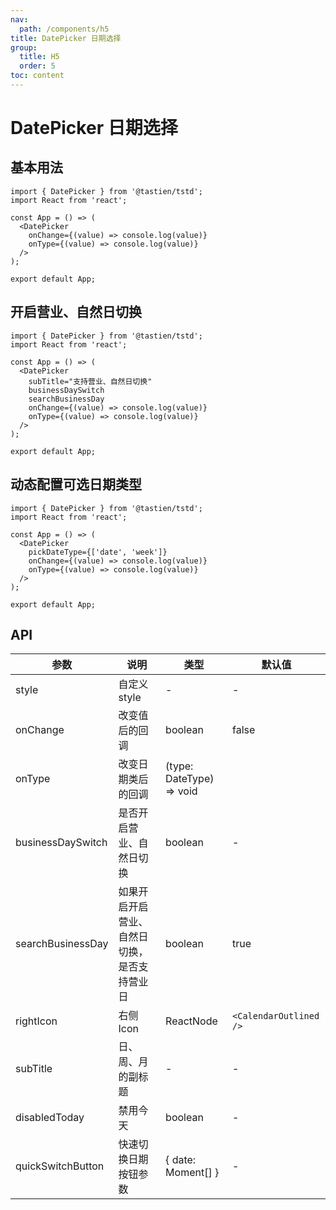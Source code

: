 ```yaml
---
nav:
  path: /components/h5
title: DatePicker 日期选择
group:
  title: H5
  order: 5
toc: content
---
```


# DatePicker 日期选择

## 基本用法

```tsx
import { DatePicker } from '@tastien/tstd';
import React from 'react';

const App = () => (
  <DatePicker
    onChange={(value) => console.log(value)}
    onType={(value) => console.log(value)}
  />
);

export default App;
```

## 开启营业、自然日切换

```tsx
import { DatePicker } from '@tastien/tstd';
import React from 'react';

const App = () => (
  <DatePicker
    subTitle="支持营业、自然日切换"
    businessDaySwitch
    searchBusinessDay
    onChange={(value) => console.log(value)}
    onType={(value) => console.log(value)}
  />
);

export default App;
```

## 动态配置可选日期类型

```tsx
import { DatePicker } from '@tastien/tstd';
import React from 'react';

const App = () => (
  <DatePicker
    pickDateType={['date', 'week']}
    onChange={(value) => console.log(value)}
    onType={(value) => console.log(value)}
  />
);

export default App;
```

## API

| 参数              | 说明                                         | 类型                     | 默认值                 |
| ----------------- | -------------------------------------------- | ------------------------ | ---------------------- |
| style             | 自定义 style                                 | -                        | -                      |
| onChange          | 改变值后的回调                               | boolean                  | false                  |
| onType            | 改变日期类后的回调                           | (type: DateType) => void |                        |
| businessDaySwitch | 是否开启营业、自然日切换                     | boolean                  | -                      |
| searchBusinessDay | 如果开启开启营业、自然日切换，是否支持营业日 | boolean                  | true                   |
| rightIcon         | 右侧 Icon                                    | ReactNode                | `<CalendarOutlined />` |
| subTitle          | 日、周、月的副标题                           | -                        | -                      |
| disabledToday     | 禁用今天                                     | boolean                  | -                      |
| quickSwitchButton | 快速切换日期按钮参数                         | { date: Moment[] }       | -                      |
